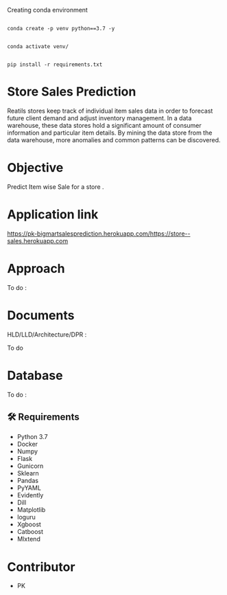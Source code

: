 Creating conda environment

```

conda create -p venv python==3.7 -y

```

```

conda activate venv/

```

```

pip install -r requirements.txt

```

# Store Sales Prediction

Reatils stores keep track of individual item sales data in order to forecast future client demand and adjust inventory management. In a data warehouse, these data stores hold a significant amount of consumer information and particular item details. By mining the data store from the data warehouse, more anomalies and common patterns can be discovered.

# Objective

Predict Item wise Sale for a store .

# Application link

https://pk-bigmartsalesprediction.herokuapp.com/https://store--sales.herokuapp.com


# Approach

To do :

# Documents

HLD/LLD/Architecture/DPR : 

To do 

# Database

To do : 

## 🛠 Requirements

* Python 3.7
* Docker
* Numpy
* Flask
* Gunicorn
* Sklearn
* Pandas
* PyYAML
* Evidently
* Dill
* Matplotlib
* loguru
* Xgboost
* Catboost
* Mlxtend

# Contributor

- PK
